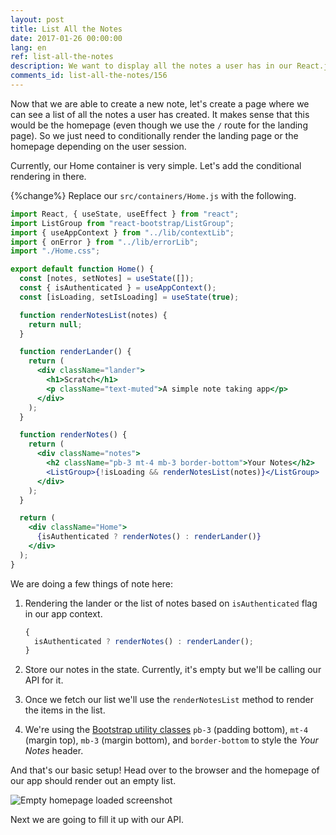 ```yaml
---
layout: post
title: List All the Notes
date: 2017-01-26 00:00:00
lang: en
ref: list-all-the-notes
description: We want to display all the notes a user has in our React.js app. To do this we are going to use our Home container and render a list if a user is logged in.
comments_id: list-all-the-notes/156
---
```


Now that we are able to create a new note, let's create a page where we can see a list of all the notes a user has created. It makes sense that this would be the homepage (even though we use the `/` route for the landing page). So we just need to conditionally render the landing page or the homepage depending on the user session.

Currently, our Home container is very simple. Let's add the conditional rendering in there.

{%change%} Replace our `src/containers/Home.js` with the following.

```jsx
import React, { useState, useEffect } from "react";
import ListGroup from "react-bootstrap/ListGroup";
import { useAppContext } from "../lib/contextLib";
import { onError } from "../lib/errorLib";
import "./Home.css";

export default function Home() {
  const [notes, setNotes] = useState([]);
  const { isAuthenticated } = useAppContext();
  const [isLoading, setIsLoading] = useState(true);

  function renderNotesList(notes) {
    return null;
  }

  function renderLander() {
    return (
      <div className="lander">
        <h1>Scratch</h1>
        <p className="text-muted">A simple note taking app</p>
      </div>
    );
  }

  function renderNotes() {
    return (
      <div className="notes">
        <h2 className="pb-3 mt-4 mb-3 border-bottom">Your Notes</h2>
        <ListGroup>{!isLoading && renderNotesList(notes)}</ListGroup>
      </div>
    );
  }

  return (
    <div className="Home">
      {isAuthenticated ? renderNotes() : renderLander()}
    </div>
  );
}
```

We are doing a few things of note here:

1. Rendering the lander or the list of notes based on `isAuthenticated` flag in our app context.

   ```js
   {
     isAuthenticated ? renderNotes() : renderLander();
   }
   ```

2. Store our notes in the state. Currently, it's empty but we'll be calling our API for it.

3. Once we fetch our list we'll use the `renderNotesList` method to render the items in the list.

4. We're using the [Bootstrap utility classes](https://getbootstrap.com/docs/4.5/utilities/spacing/) `pb-3` (padding bottom), `mt-4` (margin top), `mb-3` (margin bottom), and `border-bottom` to style the _Your Notes_ header.

And that's our basic setup! Head over to the browser and the homepage of our app should render out an empty list.

![Empty homepage loaded screenshot](/assets/empty-homepage-loaded.png)

Next we are going to fill it up with our API.
